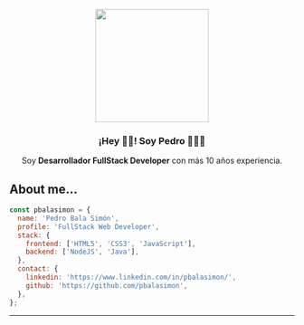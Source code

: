 <p align="center" width="300">
   <img align="center" width="200" src="https://user-images.githubusercontent.com/23562247/110936182-c7e0cf00-8330-11eb-89af-3ae587eacd67.png" />
   <h3 align="center">¡Hey 👏🏻! Soy Pedro 🧑🏼‍💻</h3>
</p>

<p align="center">Soy <strong>Desarrollador FullStack Developer</strong> con más 10 años experiencia.</p>

## About me...
```js
const pbalasimon = {
  name: 'Pedro Bala Simón',
  profile: 'FullStack Web Developer',
  stack: {
    frontend: ['HTML5', 'CSS3', 'JavaScript'],
    backend: ['NodeJS', 'Java'],
  },
  contact: {
    linkedin: 'https://www.linkedin.com/in/pbalasimon/',
    github: 'https://github.com/pbalasimon',
  },
};
```
---
